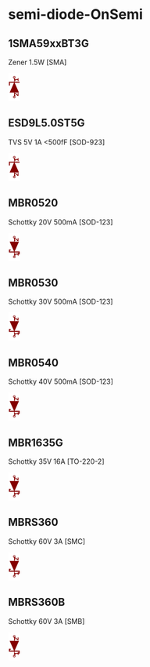 # semi-diode-OnSemi

## 1SMA59xxBT3G
Zener 1.5W [SMA]

![1SMA59xxBT3G__1__1](/images/semi-diode-OnSemi__1SMA59xxBT3G__1__1.png?raw=true) 

## ESD9L5.0ST5G
TVS 5V 1A <500fF [SOD-923]

![ESD9L5.0ST5G__1__1](/images/semi-diode-OnSemi__1SMA59xxBT3G__1__1.png?raw=true) 

## MBR0520
Schottky 20V 500mA [SOD-123]

![MBR0520__1__1](/images/semi-diode-Toshiba__CUS10S30__1__1.png?raw=true) 

## MBR0530
Schottky 30V 500mA [SOD-123]

![MBR0530__1__1](/images/semi-diode-Toshiba__CUS10S30__1__1.png?raw=true) 

## MBR0540
Schottky 40V 500mA [SOD-123]

![MBR0540__1__1](/images/semi-diode-Toshiba__CUS10S30__1__1.png?raw=true) 

## MBR1635G
Schottky 35V 16A [TO-220-2]

![MBR1635G__1__1](/images/semi-diode-Toshiba__CUS10S30__1__1.png?raw=true) 

## MBRS360
Schottky 60V 3A [SMC]

![MBRS360__1__1](/images/semi-diode-Toshiba__CUS10S30__1__1.png?raw=true) 

## MBRS360B
Schottky 60V 3A [SMB]

![MBRS360B__1__1](/images/semi-diode-Toshiba__CUS10S30__1__1.png?raw=true) 


